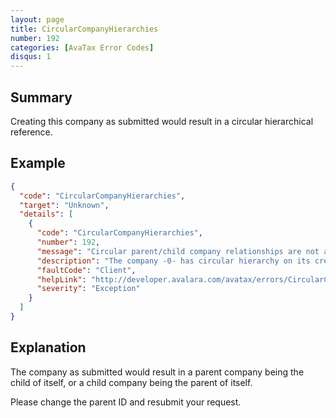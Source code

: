 ```yaml
---
layout: page
title: CircularCompanyHierarchies
number: 192
categories: [AvaTax Error Codes]
disqus: 1
---
```


## Summary

Creating this company as submitted would result in a circular hierarchical reference.

## Example

```json
{
  "code": "CircularCompanyHierarchies",
  "target": "Unknown",
  "details": [
    {
      "code": "CircularCompanyHierarchies",
      "number": 192,
      "message": "Circular parent/child company relationships are not allowed.",
      "description": "The company -0- has circular hierarchy on its creation chain.",
      "faultCode": "Client",
      "helpLink": "http://developer.avalara.com/avatax/errors/CircularCompanyHierarchies",
      "severity": "Exception"
    }
  ]
}
```

## Explanation

The company as submitted would result in a parent company being the child of itself, or a child company being the parent of itself.

Please change the parent ID and resubmit your request.
